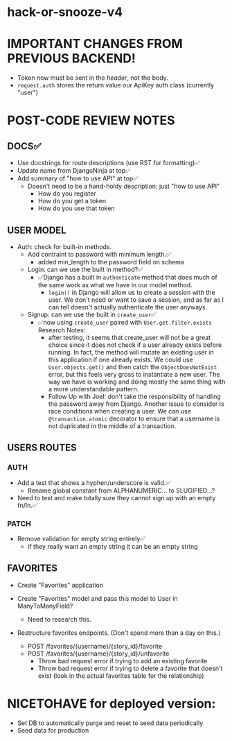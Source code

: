 # hack-or-snooze-v4

# IMPORTANT CHANGES FROM PREVIOUS BACKEND!

- Token now must be sent in the _header_, not the body.
- `request.auth` stores the return value our ApiKey auth class (currently
  "user")

# POST-CODE REVIEW NOTES
## DOCS✅
- Use docstrings for route descriptions (use RST for formatting)✅
- Update name from DjangoNinja at top✅
- Add summary of "how to use API" at top✅
  - Doesn't need to be a hand-holdy description; just "how to use API"
    - How do you register
    - How do you get a token
    - How do you use that token

## USER MODEL
- Auth: check for built-in methods.
  - Add contraint to password with minimum length.✅
    - added min_length to the password field on schema
  - Login: can we use the built in method?✅
    - ✅Django has a built in `authenticate` method that does much of the
      same work as what we have in our model method.
      - `login()` in Django will allow us to create a session with the user. We
        don't need or want to save a session, and as far as I can tell doesn't actually
        authenticate the user anyways.
  - Signup: can we use the built in `create_user`✅
      - ✅now using `create_user` paired with `User.get.filter.exists`
    Research Notes:
        - after testing, it seems that create_user will not be a great choice since it 
        does not check if a user already exists before running. In fact, the method will
        mutate an existing user in this application if one already exists. We could use 
        `User.objects.get()` and then catch the `ObjectDoesNotExist` error, but this feels
        very gross to instantiate a new user. The way we have is working and doing mostly
        the same thing with a more understandable pattern.
        - Follow Up with Joel: don't take the responsibility of handling the password away from Django.
          Another issue to consider is race conditions when creating a user. We can use `@transaction.atomic`
          decorator to ensure that a username is not duplicated in the middle of a transaction.

## USERS ROUTES
### AUTH
- Add a test that shows a hyphen/underscore is valid.✅
  - Rename global constant from ALPHANUMERIC... to SLUGIFIED...?
- Need to test and make totally sure they cannot sign *up* with an empty
    fn/ln.✅

### PATCH
- Remove validation for empty string entirely✅
  - if they really want an empty string it can be an empty string

## FAVORITES
- Create "Favorites" application
- Create "Favorites" model and pass this model to User in ManyToManyField?
  - Need to research this.

- Restructure favorites endpoints. (Don't spend more than a day on this.)
  - POST /favorites/{username}/{story_id}/favorite
  - POST /favorites/{username}/{story_id}/unfavorite
    - Throw bad request error if trying to add an existing favorite
    - Throw bad request error if trying to delete a favorite that doesn't exist
      (look in the actual favorites table for the relationship)



# NICETOHAVE for deployed version:
- Set DB to automatically purge and reset to seed data periodically
- Seed data for production
